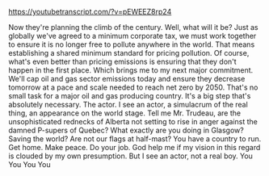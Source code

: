 https://youtubetranscript.com/?v=pEWEEZ8rp24

 Now they're planning the climb of the century. Well, what will it be? Just as globally we've agreed to a minimum corporate tax, we must work together to ensure it is no longer free to pollute anywhere in the world. That means establishing a shared minimum standard for pricing pollution. Of course, what's even better than pricing emissions is ensuring that they don't happen in the first place. Which brings me to my next major commitment. We'll cap oil and gas sector emissions today and ensure they decrease tomorrow at a pace and scale needed to reach net zero by 2050. That's no small task for a major oil and gas producing country. It's a big step that's absolutely necessary. The actor. I see an actor, a simulacrum of the real thing, an appearance on the world stage. Tell me Mr. Trudeau, are the unsophisticated rednecks of Alberta not setting to rise in anger against the damned P-supers of Quebec? What exactly are you doing in Glasgow? Saving the world? Are not our flags at half-mast? You have a country to run. Get home. Make peace. Do your job. God help me if my vision in this regard is clouded by my own presumption. But I see an actor, not a real boy. You You You You